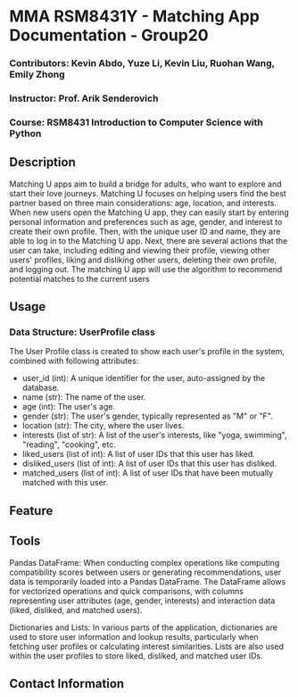 # MMA RSM8431Y - Matching App Documentation - Group20 
### Contributors: Kevin Abdo, Yuze Li, Kevin Liu, Ruohan Wang, Emily Zhong
### Instructor: Prof. Arik Senderovich
### Course: RSM8431 Introduction to Computer Science with Python 

## Description
Matching U apps aim to build a bridge for adults, who want to explore and start their love journeys. Matching U focuses on helping users find the best partner based on three main considerations: age, location, and interests. When new users open the Matching U app, they can easily start by entering personal information and preferences such as age, gender, and interest to create their own profile. Then, with the unique user ID and name, they are able to log in to the Matching U app. Next, there are several actions that the user can take, including editing and viewing their profile, viewing other users' profiles, liking and disliking other users, deleting their own profile, and logging out. The matching U app will use the algorithm to recommend potential matches to the current users

 
 ## Usage
 ### Data Structure: UserProfile class 
The User Profile class is created to show each user's profile in the system, combined with following attributes:
- user_id (int): A unique identifier for the user, auto-assigned by the database. 
- name (str): The name of the user.
- age (int): The user's age.
- gender (str): The user's gender, typically represented as "M" or "F".
- location (str): The city, where the user lives.
- interests (list of str): A list of the user's interests, like "yoga, swimming", "reading", "cooking", etc.
- liked_users (list of int): A list of user IDs that this user has liked.
- disliked_users (list of int): A list of user IDs that this user has disliked.
- matched_users (list of int): A list of user IDs that have been mutually matched with this user.

 











 
 ## Feature









 
 
 ## Tools
Pandas DataFrame:
When conducting complex operations like computing compatibility scores between users or generating recommendations, user data is temporarily loaded into a Pandas DataFrame. The DataFrame allows for vectorized operations and quick comparisons, with columns representing user attributes (age, gender, interests) and interaction data (liked, disliked, and matched users).

Dictionaries and Lists:
In various parts of the application, dictionaries are used to store user information and lookup results, particularly when fetching user profiles or calculating interest similarities. Lists are also used within the user profiles to store liked, disliked, and matched user IDs.








 
 ## Contact Information
 
 
 
